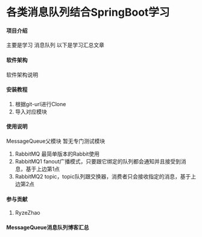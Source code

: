 # 各类消息队列结合SpringBoot学习

#### 项目介绍
主要是学习 消息队列
以下是学习汇总文章

#### 软件架构
软件架构说明


#### 安装教程

1. 根据git-url进行Clone
2. 导入对应模块

#### 使用说明
MessageQueue父模块
暂无专门测试模块


1. RabbitMQ
    最简单版本的Rabbit使用
2. RabbitMQ1
    fanout广播模式，只要跟它绑定的队列都会通知并且接受到消息，基于上边第1点
3. RabbitMQ2
    topic，topic队列跟交换器，消费者只会接收指定的消息，基于上边第2点



#### 参与贡献

1. RyzeZhao

#### MessageQueue消息队列博客汇总